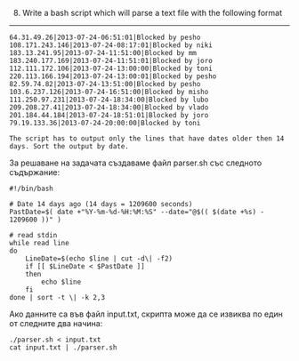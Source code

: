 8. Write a bash script which will parse a text file with the following format
-----------------------------------------------------------------------------

	64.31.49.26|2013-07-24-06:51:01|Blocked by pesho
	108.171.243.146|2013-07-24-08:17:01|Blocked by niki
	183.13.241.95|2013-07-24-11:51:00|Blocked by mm
	183.240.177.169|2013-07-24-11:51:01|Blocked by joro
	112.111.172.106|2013-07-24-13:00:00|Blocked by toni
	220.113.166.194|2013-07-24-13:00:01|Blocked by pesho
	82.59.74.82|2013-07-24-13:51:00|Blocked by pesho
	103.6.237.126|2013-07-24-16:51:00|Blocked by misho
	111.250.97.231|2013-07-24-18:34:00|Blocked by lubo
	209.208.27.41|2013-07-24-18:34:00|Blocked by vlado
	201.184.44.184|2013-07-24-18:51:01|Blocked by joro
	79.19.133.36|2013-07-24-20:00:00|Blocked by toni
	
	The script has to output only the lines that have dates older then 14 days. Sort the output by date. 


За решаване на задачата създаваме файл parser.sh със следното съдържание:

	#!/bin/bash
	
	# Date 14 days ago (14 days = 1209600 seconds)
	PastDate=$( date +"%Y-%m-%d-%H:%M:%S" --date="@$(( $(date +%s) - 1209600 ))" )
	
	# read stdin
	while read line
	do      
		LineDate=$(echo $line | cut -d\| -f2)
		if [[ $LineDate < $PastDate ]]
		then    
			echo $line
		fi      
	done | sort -t \| -k 2,3


Ако данните са във файл input.txt, скрипта може да се извиква по един от следните два начина:

	./parser.sh < input.txt
	cat input.txt | ./parser.sh
